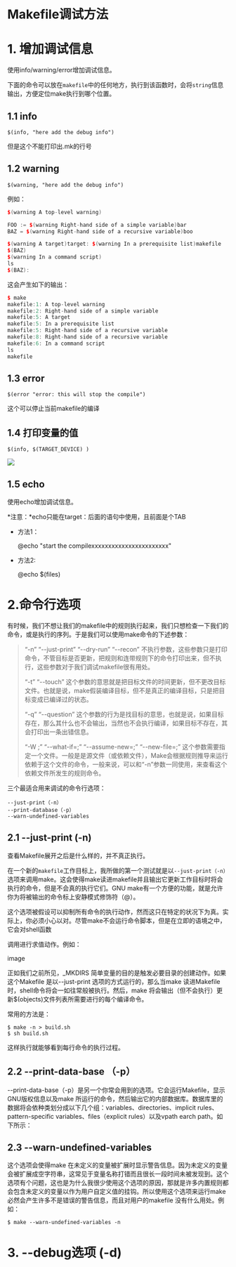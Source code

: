 # Makefile调试方法

# 1. 增加调试信息

使用info/warning/error增加调试信息。

下面的命令可以放在`makefile`中的任何地方，执行到该函数时，会将`string`信息输出，方便定位make执行到哪个位置。

## 1.1 info

    $(info, "here add the debug info")

但是这个不能打印出.mk的行号


## 1.2 warning 

    $(warning, "here add the debug info")

例如：

```cpp
$(warning A top-level warning)

FOO := $(warning Right-hand side of a simple variable)bar
BAZ = $(warning Right-hand side of a recursive variable)boo

$(warning A target)target: $(warning In a prerequisite list)makefile
$(BAZ)
$(warning In a command script)
ls
$(BAZ):
```

这会产生如下的输出：

```cpp
$ make
makefile:1: A top-level warning
makefile:2: Right-hand side of a simple variable
makefile:5: A target
makefile:5: In a prerequisite list
makefile:5: Right-hand side of a recursive variable
makefile:8: Right-hand side of a recursive variable
makefile:6: In a command script
ls
makefile
```

## 1.3 error

    $(error "error: this will stop the compile")

这个可以停止当前makefile的编译


## 1.4 打印变量的值

    $(info, $(TARGET_DEVICE) )

![](http://img.blog.csdn.net/20150319162516652?watermark/2/text/aHR0cDovL2Jsb2cuY3Nkbi5uZXQvd2xxaW5nd2Vp/font/5a6L5L2T/fontsize/400/fill/I0JBQkFCMA==/dissolve/70/gravity/Center)

## 1.5 echo

使用echo增加调试信息。

*注意：*echo只能在target：后面的语句中使用，且前面是个TAB

- 方法1： 

    @echo "start the compilexxxxxxxxxxxxxxxxxxxxxxx"


- 方法2: 

    @echo $(files)

# 2.命令行选项

有时候，我们不想让我们的makefile中的规则执行起来，我们只想检查一下我们的命令，或是执行的序列。于是我们可以使用make命令的下述参数：

> “-n” “--just-print” “--dry-run” “--recon” 不执行参数，这些参数只是打印命令，不管目标是否更新，把规则和连带规则下的命令打印出来，但不执行，这些参数对于我们调试makefile很有用处。
> 
> “-t” “--touch” 这个参数的意思就是把目标文件的时间更新，但不更改目标文件。也就是说，make假装编译目标，但不是真正的编译目标，只是把目标变成已编译过的状态。
> 
> “-q” “--question” 这个参数的行为是找目标的意思，也就是说，如果目标存在，那么其什么也不会输出，当然也不会执行编译，如果目标不存在，其会打印出一条出错信息。
> 
> “-W <file>;” “--what-if=<file>;” “--assume-new=<file>;” “--new-file=<file>;” 这个参数需要指定一个文件。一般是是源文件（或依赖文件），Make会根据规则推导来运行依赖于这个文件的命令，一般来说，可以和“-n”参数一同使用，来查看这个依赖文件所发生的规则命令。

三个最适合用来调试的命令行选项：

    --just-print（-n）
    --print-database（-p）
    --warn-undefined-variables

## 2.1 --just-print (-n)

查看Makefile展开之后是什么样的，并不真正执行。

在一个新的`makefile`工作目标上，我所做的第一个测试就是以`--just-print（-n）`选项来调用make。这会使得make读进makefile并且输出它更新工作目标时将会执行的命令，但是不会真的执行它们。GNU make有一个方便的功能，就是允许你为将被输出的命令标上安静模式修饰符（@）。

这个选项被假设可以抑制所有命令的执行动作，然而这只在特定的状况下为真。实际上，你必须小心以对。尽管make不会运行命令脚本，但是在立即的语境之中，它会对shell函数

调用进行求值动作。例如：
 
image

正如我们之前所见，_MKDIRS 简单变量的目的是触发必要目录的创建动作。如果这个Makefile 是以--just-print 选项的方式运行的，那么当make 读进Makefile 时，shell命令将会一如往常般被执行。然后，make 将会输出（但不会执行）更新$(objects)文件列表所需要进行的每个编译命令。


常用的方法是：

    $ make -n > build.sh
    $ sh build.sh

这样执行就能够看到每行命令的执行过程。

## 2.2 --print-data-base （-p）

--print-data-base（-p）是另一个你常会用到的选项。它会运行Makefile，显示GNU版权信息以及make 所运行的命令，然后输出它的内部数据库。数据库里的数据将会依种类划分成以下几个组：variables、directories、implicit rules、pattern-specific variables、files（explicit rules）以及vpath earch path。如下所示：


## 2.3 --warn-undefined-variables

这个选项会使得make 在未定义的变量被扩展时显示警告信息。因为未定义的变量会被扩展成空字符串，这常见于变量名称打错而且很长一段时间未被发现到。这个选项有个问题，这也是为什么我很少使用这个选项的原因，那就是许多内置规则都会包含未定义的变量以作为用户自定义值的挂钩。所以使用这个选项来运行make必然会产生许多不是错误的警告信息，而且对用户的makefile 没有什么用处。例如：

    $ make --warn-undefined-variables -n

# 3. --debug选项 (-d)




